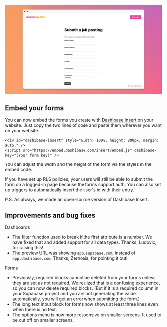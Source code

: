![Dashibase Insert](../assets/insert-embed.png)

## Embed your forms

You can now embed the forms you create with [Dashibase Insert](https://dashibase.com/insert) on your website. Just copy the two lines of code and paste them wherever you want on your website. 

```
<div id="dashibase-insert" style="width: 100%; height: 800px; margin: auto;" />
<script src="https://embed.dashibase.com/insert/embed.js" dashibase-key="(Your form key)" />
```

You can adjust the width and the height of the form via the styles in the embed code. 

If you have set up RLS policies, your users will still be able to submit the form on a logged-in page because the forms support auth. You can also set up triggers to automatically insert the user's id with their entry. 

P.S. As always, we made an open-source version of Dashibase Insert. 

## Improvements and bug fixes

Dashboards

- The filter function used to break if the first attribute is a number. We have fixed that and added support for all data types. Thanks, Ludovic, for raising this!
- The preview URL was showing `app.supabase.com`, instead of `app.dashibase.com`. Thanks, Zernonia, for pointing it out!

Forms 

- Previously, required blocks cannot be deleted from your forms unless they are set as not required. We realized that is a confusing experience, so you can now delete required blocks. (But if it is a required column in your Supabase project and you are not generating the value automatically, you will get an error when submitting the form.)
- The long text input block for forms now shows at least three lines even when there is no text.
- The options menu is now more responsive on smaller screens. It used to be cut off on smaller screens.
